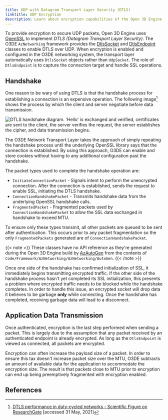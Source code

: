 ```yaml
---
title: UDP with Datagram Transport Layer Security (DTLS)
linktitle: UDP Encryption
description: Learn about encryption capabilities of the Open 3D Engine AzNetworking framework and how to use them in your project.
---
```


To provide encryption to secure UDP packets, Open 3D Engine uses [OpenSSL](https://www.openssl.org/) to implement *DTLS (Datagram Transport Layer Security)*. The O3DE `AzNetworking` framework provides the [DtlsSocket](/docs/api/frameworks/aznetworking/class_az_networking_1_1_dtls_socket.html) and [DtlsEndpoint](/docs/api/frameworks/aznetworking/class_az_networking_1_1_dtls_endpoint.html) classes to enable DTLS over UDP. When encryption is enabled and configured in the O3DE networking system, the transport layer automatically uses `DtlsSocket` objects rather than `UdpSocket`. The role of `DtlsEndpoint` is to capture the connection target and handle SSL operations.

## Handshake

One reason to be wary of using DTLS is that the handshake process for establishing a connection is an expensive operation. The following image[^1] shows the process by which the client and server negotiate before data transmission.

![DTLS handshake diagram. 'Hello' is exchanged and verified, certificates are sent to the client, the server verifies the request, the server establishes the cipher, and data transmission begins.](/images/user-guide/networking/dtls-handshake.png)

The O3DE Network Transport Layer takes the approach of simply repeating the handshake process until the underlying OpenSSL library says that the connection is established. By using this approach, O3DE can enable and store cookies without having to any additional configuration past the handshake.

The packet types used to complete the handshake operation are:

* `InitiateConnectionPacket` - Signals intent to perform the unencrypted connection. After the connection is established, sends the request to enable SSL, initiating the DTLS handshake.
* `ConnectionHandshakePacket` - Transmits handshake data from the underlying OpenSSL handshake calls.
* `FragmentedPacket` - Fragmented packets used by `ConnectionHandshakePacket` to allow the SSL data exchanged in handshake to exceed MTU.

To ensure only these types transmit, all other packets are queued to be sent after authentication. This occurs prior to any packet fragmentation so the only `FragmentedPackets` generated are of `ConnectionHandshakePacket`.

{{< note >}}
These classes have no API reference as they're generated during the Open 3D Engine build by [AzAutoGen](/docs/user-guide/programming/autogen/) from the contents of `Code/Framework/AzNetworking/AzNetworking/AutoGen`.
{{< /note >}}

Once one side of the handshake has confirmed initialization of SSL, it immediately begins transmitting encrypted traffic. If the other side of the handshake process hasn't yet completed its SSL initialization, this presents a problem where encrypted traffic needs to be blocked while the handshake completes. In order to handle this issue, an encrypted socket will drop data it believes to be garbage **only** while connecting. Once the handshake has completed, receiving garbage data will lead to a disconnect.

## Application Data Transmission

Once authenticated, encryption is the last step performed when sending a packet. This is largely due to the assumption that any packet received by an authenticated endpoint is already encrypted. As long as the `DtlsEndpoint` is viewed as connected, all packets are encrypted.

Encryption can often increase the payload size of a packet. In order to ensure this tax doesn't increase packet size over the MTU, O3DE subtracts an amount of available data for the application to accommodate the encryption size. The result is that packets close to MTU prior to encryption can end up being preemptively fragmented with encryption enabled.

## References

[^1]: [DTLS performance in duty-cycled networks - Scientific Figure on ResearchGate](https://www.researchgate.net/figure/Message-exchange-during-a-DTLS-handshake-Messages-in-parentheses-are-not-sent-for_fig1_308815075) \[accessed 31 May, 2021\]